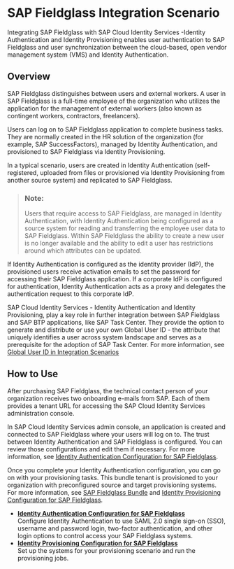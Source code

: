 <!-- loioc0b3041d08ca4ec686ecb9841088993d -->

# SAP Fieldglass Integration Scenario

Integrating SAP Fieldglass with SAP Cloud Identity Services -Identity Authentication and Identity Provisioning enables user authentication to SAP Fieldglass and user synchronization between the cloud-based, open vendor management system \(VMS\) and Identity Authentication.



<a name="loioc0b3041d08ca4ec686ecb9841088993d__section_wld_sfj_3rb"/>

## Overview

SAP Fieldglass distinguishes between users and external workers. A user in SAP Fieldglass is a full-time employee of the organization who utilizes the application for the management of external workers \(also known as contingent workers, contractors, freelancers\).

Users can log on to SAP Fieldglass application to complete business tasks. They are normally created in the HR solution of the organization \(for example, SAP SuccessFactors\), managed by Identity Authentication, and provisioned to SAP Fieldglass via Identity Provisioning.

In a typical scenario, users are created in Identity Authentication \(self-registered, uploaded from files or provisioned via Identity Provisioning from another source system\) and replicated to SAP Fieldglass.

> ### Note:  
> Users that require access to SAP Fieldglass, are managed in Identity Authentication, with Identity Authentication being configured as a source system for reading and transferring the employee user data to SAP Fieldglass. Within SAP Fieldglass the ability to create a new user is no longer available and the ability to edit a user has restrictions around which attributes can be updated.

If Identity Authentication is configured as the identity provider \(IdP\), the provisioned users receive activation emails to set the password for accessing their SAP Fieldglass application. If a corporate IdP is configured for authentication, Identity Authentication acts as a proxy and delegates the authentication request to this corporate IdP.

SAP Cloud Identity Services - Identity Authentication and Identity Provisioning, play a key role in further integration between SAP Fieldglass and SAP BTP applications, like SAP Task Center. They provide the option to generate and distribute or use your own Global User ID - the attribute that uniquely identifies a user across system landscape and serves as a prerequisite for the adoption of SAP Task Center. For more information, see [Global User ID in Integration Scenarios](global-user-id-in-integration-scenarios-a04611d.md)



<a name="loioc0b3041d08ca4ec686ecb9841088993d__section_ub5_3y2_tsb"/>

## How to Use

After purchasing SAP Fieldglass, the technical contact person of your organization receives two onboarding e-mails from SAP. Each of them provides a tenant URL for accessing the SAP Cloud Identity Services administration console.

In SAP Cloud Identity Services admin console, an application is created and connected to SAP Fieldglass where your users will log on to. The trust between Identity Authentication and SAP Fieldglass is configured. You can review those configurations and edit them if necessary. For more information, see [Identity Authentication Configuration for SAP Fieldglass](identity-authentication-configuration-for-sap-fieldglass-05f51f3.md#loio05f51f3128124693a1da0faf503060c6).

Once you complete your Identity Authentication configuration, you can go on with your provisioning tasks. This bundle tenant is provisioned to your organization with preconfigured source and target provisioning systems. For more information, see [SAP Fieldglass Bundle](https://help.sap.com/docs/identity-provisioning/identity-provisioning/sap-fieldglass-bundle?version=Cloud) and [Identity Provisioning Configuration for SAP Fieldglass](identity-provisioning-configuration-for-sap-fieldglass-5b37ffe.md).

-   **[Identity Authentication Configuration for SAP Fieldglass](identity-authentication-configuration-for-sap-fieldglass-05f51f3.md#loio05f51f3128124693a1da0faf503060c6 "Configure Identity
                                Authentication to
		use SAML 2.0 single sign-on (SSO), username and password login, two-factor authentication,
		and other login options to control access your SAP Fieldglass
		systems.")**  
Configure Identity Authentication to use SAML 2.0 single sign-on \(SSO\), username and password login, two-factor authentication, and other login options to control access your SAP Fieldglass systems.
-   **[Identity Provisioning Configuration for SAP Fieldglass](identity-provisioning-configuration-for-sap-fieldglass-5b37ffe.md "Set up the systems for your provisioning scenario and run the provisioning jobs. ")**  
Set up the systems for your provisioning scenario and run the provisioning jobs.

